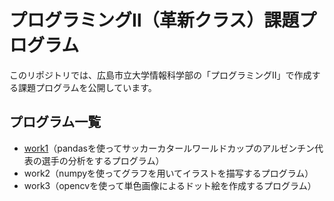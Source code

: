 # プログラミングⅡ（革新クラス）課題プログラム
このリポジトリでは、広島市立大学情報科学部の「プログラミングⅡ」で作成する課題プログラムを公開しています。

## プログラム一覧
- [work1](https://colab.research.google.com/github/kawaguchishion/Prog2kakushin/blob/main/work1.ipynb)（pandasを使ってサッカーカタールワールドカップのアルゼンチン代表の選手の分析をするプログラム）
- work2（numpyを使ってグラフを用いてイラストを描写するプログラム）
- work3（opencvを使って単色画像によるドット絵を作成するプログラム）
